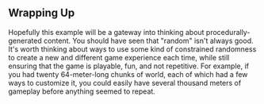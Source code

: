 ## Wrapping Up

Hopefully this example will be a gateway into thinking about
procedurally-generated content. You should have seen that "random" isn't always
good.  It's worth thinking about ways to use some kind of constrained randomness
to create a new and different game experience each time, while still ensuring
that the game is playable, fun, and not repetitive.  For example, if you had
twenty 64-meter-long chunks of world, each of which had a few ways to customize
it, you could easily have several thousand meters of gameplay before anything
seemed to repeat.

